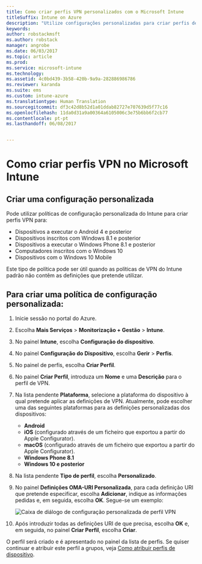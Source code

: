 ```yaml
---
title: Como criar perfis VPN personalizados com o Microsoft Intune
titleSuffix: Intune on Azure
description: "Utilize configurações personalizadas para criar perfis de VPN no Intune."
keywords: 
author: robstackmsft
ms.author: robstack
manager: angrobe
ms.date: 06/03/2017
ms.topic: article
ms.prod: 
ms.service: microsoft-intune
ms.technology: 
ms.assetid: 4c0bd439-3b58-420b-9a9a-282886986786
ms.reviewer: karanda
ms.suite: ems
ms.custom: intune-azure
ms.translationtype: Human Translation
ms.sourcegitcommit: df3c42d8b52d1a01ddab82727e707639d5f77c16
ms.openlocfilehash: 11da0d31a9a00364a6105006c3e75b6bb6f2cb77
ms.contentlocale: pt-pt
ms.lasthandoff: 06/08/2017


---
```


# <a name="how-to-create-custom-vpn-profiles-in-microsoft-intune"></a>Como criar perfis VPN no Microsoft Intune

## <a name="create-a-custom-configuration"></a>Criar uma configuração personalizada
Pode utilizar políticas de configuração personalizada do Intune para criar perfis VPN para:

* Dispositivos a executar o Android 4 e posterior
* Dispositivos inscritos com Windows 8.1 e posterior
* Dispositivos a executar o Windows Phone 8.1 e posterior
* Computadores inscritos com o Windows 10 
* Dispositivos com o Windows 10 Mobile

Este tipo de política pode ser útil quando as políticas de VPN do Intune padrão não contêm as definições que pretende utilizar.

## <a name="to-create-a-custom-configuration-policy"></a>Para criar uma política de configuração personalizada:

1. Inicie sessão no portal do Azure.
2. Escolha **Mais Serviços** > **Monitorização + Gestão** > **Intune**.
3. No painel **Intune**, escolha **Configuração do dispositivo**.
4. No painel **Configuração do Dispositivo**, escolha **Gerir** > **Perfis**.
5. No painel de perfis, escolha **Criar Perfil**.
6. No painel **Criar Perfil**, introduza um **Nome** e uma **Descrição** para o perfil de VPN.
7. Na lista pendente **Plataforma**, selecione a plataforma do dispositivo à qual pretende aplicar as definições de VPN. Atualmente, pode escolher uma das seguintes plataformas para as definições personalizadas dos dispositivos:
    - **Android**
    - **iOS** (configurado através de um ficheiro que exportou a partir do Apple Configurator).
    - **macOS** (configurado através de um ficheiro que exportou a partir do Apple Configurator).
    - **Windows Phone 8.1**
    - **Windows 10 e posterior**
6. Na lista pendente **Tipo de perfil**, escolha **Personalizado**.
7. No painel **Definições OMA-URI Personalizada**, para cada definição URI que pretende especificar, escolha **Adicionar**, indique as informações pedidas e, em seguida, escolha **OK**. Segue-se um exemplo:

   ![Caixa de diálogo de configuração personalizada de perfil VPN](./media/Intune_Add_VPN_URI.png)

4.  Após introduzir todas as definições URI de que precisa, escolha **OK** e, em seguida, no painel **Criar Perfil**, escolha **Criar**.

O perfil será criado e é apresentado no painel da lista de perfis.
Se quiser continuar e atribuir este perfil a grupos, veja [Como atribuir perfis de dispositivo](device-profile-assign.md).





